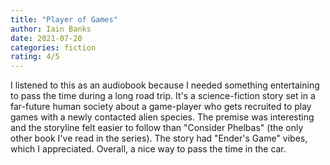 ```yaml
---
title: "Player of Games"
author: Iain Banks
date: 2021-07-20
categories: fiction
rating: 4/5
---
```


I listened to this as an audiobook because I needed something entertaining to pass the time during a long road trip. It's a science-fiction story set in a far-future human society about a game-player who gets recruited to play games with a newly contacted alien species. The premise was interesting and the storyline felt easier to follow than "Consider Phelbas" (the only other book I've read in the series). The story had "Ender's Game" vibes, which I appreciated. Overall, a nice way to pass the time in the car.
